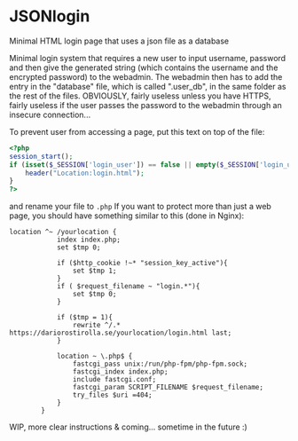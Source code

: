 # JSONlogin
Minimal HTML login page that uses a json file as a database


Minimal login system that requires a new user to input username, password and then give the generated string (which contains the username and the encrypted password) to the webadmin. The webadmin then has to add the entry in the "database" file, which is called ".user_db", in the same folder as the rest of the files.
OBVIOUSLY, fairly useless unless you have HTTPS, fairly useless if the user passes the password to the webadmin through an insecure connection...

To prevent user from accessing a page, put this text on top of the file:
```php
<?php
session_start();
if (isset($_SESSION['login_user']) == false || empty($_SESSION['login_user'])) {
    header("Location:login.html");
}
?>
```
and rename your file to ```.php```
If you want to protect more than just a web page, you should have something similar to this (done in Nginx):
```
location ^~ /yourlocation {
            index index.php;
            set $tmp 0;

            if ($http_cookie !~* "session_key_active"){
                set $tmp 1;
            }
            if ( $request_filename ~ "login.*"){
                set $tmp 0;
            }

            if ($tmp = 1){
                rewrite ^/.* https://dariorostirolla.se/yourlocation/login.html last;
            }

            location ~ \.php$ {
                fastcgi_pass unix:/run/php-fpm/php-fpm.sock;
                fastcgi_index index.php;
                include fastcgi.conf;
                fastcgi_param SCRIPT_FILENAME $request_filename;
                try_files $uri =404;
            }
        }

```


WIP, more clear instructions & coming... sometime in the future :)
